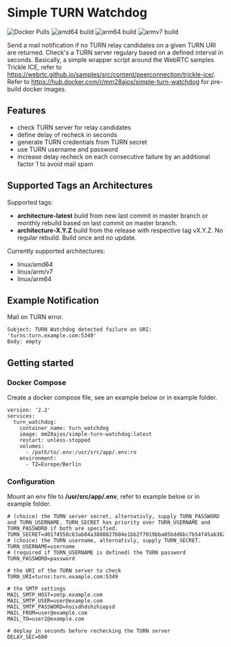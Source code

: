 # Simple TURN Watchdog

![Docker Pulls](https://img.shields.io/docker/pulls/mm28ajos/simple-turn-watchdog.svg)
![amd64 build](https://github.com/mm28ajos/simple-turn-watchdog/actions/workflows/build-image-linuxamd64.yml/badge.svg)
![arm64 build](https://github.com/mm28ajos/simple-turn-watchdog/actions/workflows/build-image-linuxarm64.yml/badge.svg)
![armv7 build](https://github.com/mm28ajos/simple-turn-watchdog/actions/workflows/build-image-linuxarmv7.yml/badge.svg)

Send a mail notification if no TURN relay candidates on a given TURN URI are returned. Check's a TURN server regulary based on a defined interval in seconds.
Basically, a simple wrapper script around the WebRTC samples Trickle ICE, refer to https://webrtc.github.io/samples/src/content/peerconnection/trickle-ice/. Refer to https://hub.docker.com/r/mm28ajos/simple-turn-watchdog for pre-build docker images.

## Features
* check TURN server for relay candidates
* define delay of recheck in seconds
* generate TURN credentials from TURN secret
* use TURN username and password
* increase delay recheck on each consecutive failure by an additional factor 1 to avoid mail spam

## Supported Tags an Architectures
Supported tags:

* **architecture-latest** build from new last commit in master branch or monthly rebuild based on last commit on master branch.
* **architecture-X.Y.Z** build from the release with respective tag vX.Y.Z. No regular rebuild. Build once and no update.

Currently supported architectures:
* linux/amd64
* linux/arm/v7
* linux/arm64

## Example Notification

Mail on TURN error.
```
Subject: TURN Watchdog detected failure on URI: 'turns:turn.example.com:5349'
Body: empty
```

## Getting started
### Docker Compose
Create a docker compose file, see an example below or in example folder.

```
version: '2.2'
services:
  turn_watchdog:
    container_name: turn_watchdog
    image: mm28ajos/simple-turn-watchdog:latest
    restart: unless-stopped
    volumes:
      - /path/to/.env:/usr/src/app/.env:ro
    environment:
      - TZ=Europe/Berlin
```

### Configuration

Mount an env file to **/usr/src/app/.env**, refer to example below or in example folder.

```
# (choice) the TURN server secret, alternativly, supply TURN_PASSWORD and TURN_USERNAME. TURN_SECRET has priority over TURN_USERNAME and TURN_PASSWORD if both are specified.
TURN_SECRET=d0174558c63ab84a3880827604e1bb2f7019bba05bdd6bc7b54f45ab3621f381
# (choice) the TURN username, alternativly, supply TURN_SECRET. 
TURN_USERNAME=username
# (required if TURN_USERNAME is defined) the TURN password
TURN_PASSWORD=password

# the URI of the TURN server to check 
TURN_URI=turns:turn.example.com:5349

# the SMTP settings
MAIL_SMTP_HOST=smtp.example.com
MAIL_SMTP_USER=user@example.com
MAIL_SMTP_PASSWORD=hoisdhdshihiopsd
MAIL_FROM=user@example.com
MAIL_TO=user2@example.com

# deplay in seconds before rechecking the TURN server
DELAY_SEC=600
```
